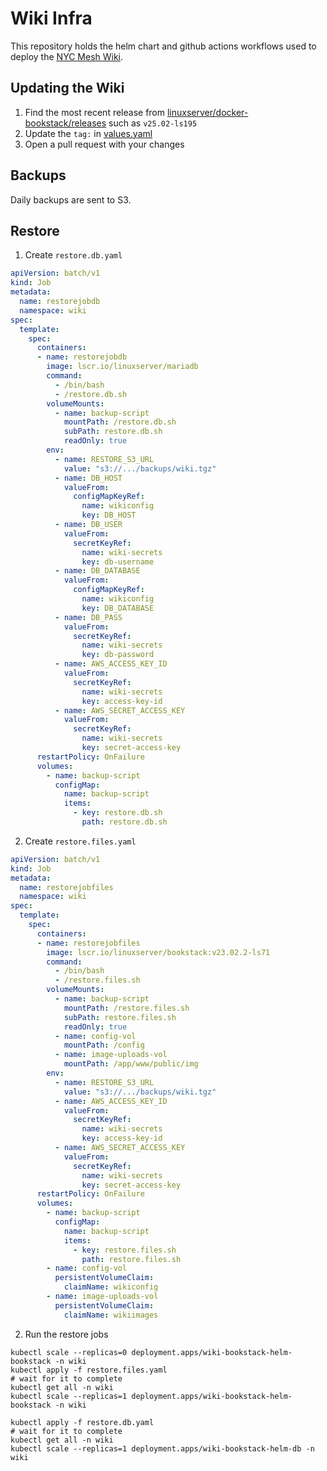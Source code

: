 # Wiki Infra

This repository holds the helm chart and github actions workflows used to deploy the [NYC Mesh Wiki](https://wiki.nycmesh.net).

## Updating the Wiki

1. Find the most recent release from [linuxserver/docker-bookstack/releases](https://github.com/linuxserver/docker-bookstack/releases) such as `v25.02-ls195`
2. Update the `tag:` in [values.yaml](./bookstack-helm/values.yaml#L54)
3. Open a pull request with your changes

## Backups

Daily backups are sent to S3.

## Restore

1. Create `restore.db.yaml`

```yaml
apiVersion: batch/v1
kind: Job
metadata:
  name: restorejobdb
  namespace: wiki
spec:
  template:
    spec:
      containers:
      - name: restorejobdb
        image: lscr.io/linuxserver/mariadb
        command:
          - /bin/bash
          - /restore.db.sh
        volumeMounts:
          - name: backup-script
            mountPath: /restore.db.sh
            subPath: restore.db.sh
            readOnly: true
        env:
          - name: RESTORE_S3_URL
            value: "s3://.../backups/wiki.tgz"
          - name: DB_HOST
            valueFrom:
              configMapKeyRef:
                name: wikiconfig
                key: DB_HOST
          - name: DB_USER
            valueFrom:
              secretKeyRef:
                name: wiki-secrets
                key: db-username
          - name: DB_DATABASE
            valueFrom:
              configMapKeyRef:
                name: wikiconfig
                key: DB_DATABASE
          - name: DB_PASS
            valueFrom:
              secretKeyRef:
                name: wiki-secrets
                key: db-password
          - name: AWS_ACCESS_KEY_ID
            valueFrom:
              secretKeyRef:
                name: wiki-secrets
                key: access-key-id
          - name: AWS_SECRET_ACCESS_KEY
            valueFrom:
              secretKeyRef:
                name: wiki-secrets
                key: secret-access-key
      restartPolicy: OnFailure
      volumes:
        - name: backup-script
          configMap:
            name: backup-script
            items:
              - key: restore.db.sh
                path: restore.db.sh
```

2. Create `restore.files.yaml`

```yaml
apiVersion: batch/v1
kind: Job
metadata:
  name: restorejobfiles
  namespace: wiki
spec:
  template:
    spec:
      containers:
      - name: restorejobfiles
        image: lscr.io/linuxserver/bookstack:v23.02.2-ls71
        command:
          - /bin/bash
          - /restore.files.sh
        volumeMounts:
          - name: backup-script
            mountPath: /restore.files.sh
            subPath: restore.files.sh
            readOnly: true
          - name: config-vol
            mountPath: /config
          - name: image-uploads-vol
            mountPath: /app/www/public/img
        env:
          - name: RESTORE_S3_URL
            value: "s3://.../backups/wiki.tgz"
          - name: AWS_ACCESS_KEY_ID
            valueFrom:
              secretKeyRef:
                name: wiki-secrets
                key: access-key-id
          - name: AWS_SECRET_ACCESS_KEY
            valueFrom:
              secretKeyRef:
                name: wiki-secrets
                key: secret-access-key
      restartPolicy: OnFailure
      volumes:
        - name: backup-script
          configMap:
            name: backup-script
            items:
              - key: restore.files.sh
                path: restore.files.sh
        - name: config-vol
          persistentVolumeClaim:
            claimName: wikiconfig
        - name: image-uploads-vol
          persistentVolumeClaim:
            claimName: wikiimages
```

2. Run the restore jobs

```
kubectl scale --replicas=0 deployment.apps/wiki-bookstack-helm-bookstack -n wiki
kubectl apply -f restore.files.yaml
# wait for it to complete
kubectl get all -n wiki
kubectl scale --replicas=1 deployment.apps/wiki-bookstack-helm-bookstack -n wiki

kubectl apply -f restore.db.yaml
# wait for it to complete
kubectl get all -n wiki
kubectl scale --replicas=1 deployment.apps/wiki-bookstack-helm-db -n wiki
```
